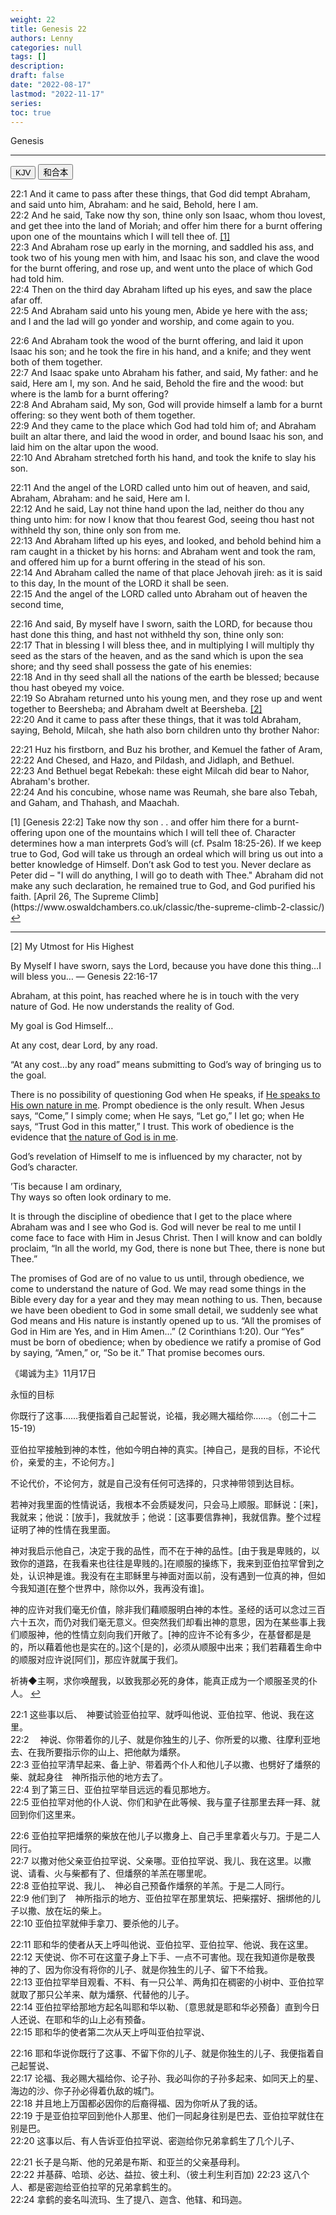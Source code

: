 ```yaml
---
weight: 22
title: Genesis 22
authors: Lenny
categories: null
tags: []
description: 
draft: false
date: "2022-08-17"
lastmod: "2022-11-17"
series:
toc: true
---
```


Genesis
<!--more-->
---
<div class="tab">
  <button class="tablinks active" onclick="tablabel(event, 'english')">KJV</button>
  <button class="tablinks" onclick="tablabel(event, 'chinese')">和合本</button>
</div>

<!-- Tab content -->
<div id="english" class="tabcontent" style="display:block">

22:1 And it came to pass after these things, that God did tempt Abraham, and said unto him, Abraham: and he said, Behold, here I am.  
22:2 And he said, Take now thy son, thine only son Isaac, whom thou lovest, and get thee into the land of Moriah; and offer him there for a burnt offering upon one of the mountains which I will tell thee of.  <a id="1_ref" href = "#1">[1]</a>      
22:3 And Abraham rose up early in the morning, and saddled his ass, and took two of his young men with him, and Isaac his son, and clave the wood for the burnt offering, and rose up, and went unto the place of which God had told him.  
22:4 Then on the third day Abraham lifted up his eyes, and saw the place afar off.  
22:5 And Abraham said unto his young men, Abide ye here with the ass; and I and the lad will go yonder and worship, and come again to you.  

22:6 And Abraham took the wood of the burnt offering, and laid it upon Isaac his son; and he took the fire in his hand, and a knife; and they went both of them together.  
22:7 And Isaac spake unto Abraham his father, and said, My father: and he said, Here am I, my son. And he said, Behold the fire and the wood: but where is the lamb for a burnt offering?  
22:8 And Abraham said, My son, God will provide himself a lamb for a burnt offering: so they went both of them together.  
22:9 And they came to the place which God had told him of; and Abraham built an altar there, and laid the wood in order, and bound Isaac his son, and laid him on the altar upon the wood.  
22:10 And Abraham stretched forth his hand, and took the knife to slay his son.  

22:11 And the angel of the LORD called unto him out of heaven, and said, Abraham, Abraham: and he said, Here am I.  
22:12 And he said, Lay not thine hand upon the lad, neither do thou any thing unto him: for now I know that thou fearest God, seeing thou hast not withheld thy son, thine only son from me.  
22:13 And Abraham lifted up his eyes, and looked, and behold behind him a ram caught in a thicket by his horns: and Abraham went and took the ram, and offered him up for a burnt offering in the stead of his son.  
22:14 And Abraham called the name of that place Jehovah jireh: as it is said to this day, In the mount of the LORD it shall be seen.  
22:15 And the angel of the LORD called unto Abraham out of heaven the second time,  

22:16 And said, By myself have I sworn, saith the LORD, for because thou hast done this thing, and hast not withheld thy son, thine only son:  
22:17 That in blessing I will bless thee, and in multiplying I will multiply thy seed as the stars of the heaven, and as the sand which is upon the sea shore; and thy seed shall possess the gate of his enemies:  
22:18 And in thy seed shall all the nations of the earth be blessed; because thou hast obeyed my voice.  
22:19 So Abraham returned unto his young men, and they rose up and went together to Beersheba; and Abraham dwelt at Beersheba.  <a id="2_ref" href = "#2">[2]</a>   
22:20 And it came to pass after these things, that it was told Abraham, saying, Behold, Milcah, she hath also born children unto thy brother Nahor:  

22:21 Huz his firstborn, and Buz his brother, and Kemuel the father of Aram,  
22:22 And Chesed, and Hazo, and Pildash, and Jidlaph, and Bethuel.  
22:23 And Bethuel begat Rebekah: these eight Milcah did bear to Nahor, Abraham's brother.  
22:24 And his concubine, whose name was Reumah, she bare also Tebah, and Gaham, and Thahash, and Maachah.  

<p id="1">[1]   
[Genesis 22:2] Take now thy son . . and offer him there for a burnt-offering upon one of the mountains which I will tell thee of.  
Character determines how a man interprets God’s will (cf. Psalm 18:25-26).   
If we keep true to God, God will take us through an ordeal which will bring us out into a better knowledge of Himself.  
Don’t ask God to test you. Never declare as Peter did – "I will do anything, I will go to death with Thee." Abraham did not make any such declaration, he remained true to God, and God purified his faith.  
[April 26, The Supreme Climb](https://www.oswaldchambers.co.uk/classic/the-supreme-climb-2-classic/) <a href="#1_ref">&#8617;</a></p>

---
<p id="2">[2]   
My Utmost for His Highest

By Myself I have sworn, says the Lord, because you have done this thing…I will bless you… — Genesis 22:16-17   

Abraham, at this point, has reached where he is in touch with the very nature of God. He now understands the reality of God.  

My goal is God Himself…  

At any cost, dear Lord, by any road.  

“At any cost…by any road” means submitting to God’s way of bringing us to the goal.  

There is no possibility of questioning God when He speaks, if <u class = "red">He speaks to His own nature in me</u>. Prompt obedience is the only result. When Jesus says, “Come,” I simply come; when He says, “Let go,” I let go; when He says, “Trust God in this matter,” I trust. This work of obedience is the evidence that <u class = "red">the nature of God is in me</u>.  

God’s revelation of Himself to me is influenced by my character, not by God’s character.  

’Tis because I am ordinary,  
Thy ways so often look ordinary to me.  

It is through the discipline of obedience that I get to the place where Abraham was and I see who God is. God will never be real to me until I come face to face with Him in Jesus Christ. Then I will know and can boldly proclaim, “In all the world, my God, there is none but Thee, there is none but Thee.”  

The promises of God are of no value to us until, through obedience, we come to understand the nature of God. We may read some things in the Bible every day for a year and they may mean nothing to us. Then, because we have been obedient to God in some small detail, we suddenly see what God means and His nature is instantly opened up to us. “All the promises of God in Him are Yes, and in Him Amen…” (2 Corinthians 1:20). Our “Yes” must be born of obedience; when by obedience we ratify a promise of God by saying, “Amen,” or, “So be it.” That promise becomes ours.



《竭诚为主》11月17日  

永恒的目标  

你既行了这事……我便指着自己起誓说，论福，我必赐大福给你……。（创二十二15-19）  

亚伯拉罕接触到神的本性，他如今明白神的真实。[神自己，是我的目标，不论代价，亲爱的主，不论何方。]  

不论代价，不论何方，就是自己没有任何可选择的，只求神带领到达目标。

若神对我里面的性情说话，我根本不会质疑发问，只会马上顺服。耶稣说：[来]，我就来；他说：[放手]，我就放手；他说：[这事要信靠神]，我就信靠。整个过程证明了神的性情在我里面。  

神对我启示他自己，决定于我的品性，而不在于神的品性。[由于我是卑贱的，以致你的道路，在我看来也往往是卑贱的。]在顺服的操练下，我来到亚伯拉罕曾到之处，认识神是谁。我没有在主耶稣里与神面对面以前，没有遇到一位真的神，但如今我知道[在整个世界中，除你以外，我再没有谁]。

神的应许对我们毫无价值，除非我们藉顺服明白神的本性。圣经的话可以念过三百六十五次，而仍对我们毫无意义。但突然我们却看出神的意思，因为在某些事上我们顺服神，他的性情立刻向我们开敞了。[神的应许不论有多少，在基督都是是的，所以藉着他也是实在的。]这个[是的]，必须从顺服中出来；我们若藉着生命中的顺服对应许说[阿们]，那应许就属于我们。 

祈祷◆主啊，求你唤醒我，以致我那必死的身体，能真正成为一个顺服圣灵的仆人。 <a href="#2_ref">&#8617;</a></p>
</div>

<div id="chinese" class="tabcontent">

22:1 这些事以后、　神要试验亚伯拉罕、就呼叫他说、亚伯拉罕、他说、我在这里。  
22:2 　神说、你带着你的儿子、就是你独生的儿子、你所爱的以撒、往摩利亚地去、在我所要指示你的山上、把他献为燔祭。  
22:3 亚伯拉罕清早起来、备上驴、带着两个仆人和他儿子以撒、也劈好了燔祭的柴、就起身往　神所指示他的地方去了。  
22:4 到了第三日、亚伯拉罕举目远远的看见那地方。  
22:5 亚伯拉罕对他的仆人说、你们和驴在此等候、我与童子往那里去拜一拜、就回到你们这里来。  

22:6 亚伯拉罕把燔祭的柴放在他儿子以撒身上、自己手里拿着火与刀。于是二人同行。  
22:7 以撒对他父亲亚伯拉罕说、父亲哪。亚伯拉罕说、我儿、我在这里。以撒说、请看、火与柴都有了、但燔祭的羊羔在哪里呢。  
22:8 亚伯拉罕说、我儿、　神必自己预备作燔祭的羊羔。于是二人同行。  
22:9 他们到了　神所指示的地方、亚伯拉罕在那里筑坛、把柴摆好、捆绑他的儿子以撒、放在坛的柴上。  
22:10 亚伯拉罕就伸手拿刀、要杀他的儿子。  

22:11 耶和华的使者从天上呼叫他说、亚伯拉罕、亚伯拉罕、他说、我在这里。  
22:12 天使说、你不可在这童子身上下手、一点不可害他。现在我知道你是敬畏　神的了、因为你没有将你的儿子、就是你独生的儿子、留下不给我。  
22:13 亚伯拉罕举目观看、不料、有一只公羊、两角扣在稠密的小树中、亚伯拉罕就取了那只公羊来、献为燔祭、代替他的儿子。  
22:14 亚伯拉罕给那地方起名叫耶和华以勒、〔意思就是耶和华必预备〕直到今日人还说、在耶和华的山上必有预备。  
22:15 耶和华的使者第二次从天上呼叫亚伯拉罕说、  

22:16 耶和华说你既行了这事、不留下你的儿子、就是你独生的儿子、我便指着自己起誓说、  
22:17 论福、我必赐大福给你、论子孙、我必叫你的子孙多起来、如同天上的星、海边的沙、你子孙必得着仇敌的城门。  
22:18 并且地上万国都必因你的后裔得福、因为你听从了我的话。  
22:19 于是亚伯拉罕回到他仆人那里、他们一同起身往别是巴去、亚伯拉罕就住在别是巴。  
22:20 这事以后、有人告诉亚伯拉罕说、密迦给你兄弟拿鹤生了几个儿子、  

22:21 长子是乌斯、他的兄弟是布斯、和亚兰的父亲基母利。  
22:22 并基薛、哈琐、必达、益拉、彼土利、（彼土利生利百加)
22:23 这八个人、都是密迦给亚伯拉罕的兄弟拿鹤生的。  
22:24 拿鹤的妾名叫流玛、生了提八、迦含、他辖、和玛迦。  
</div>








